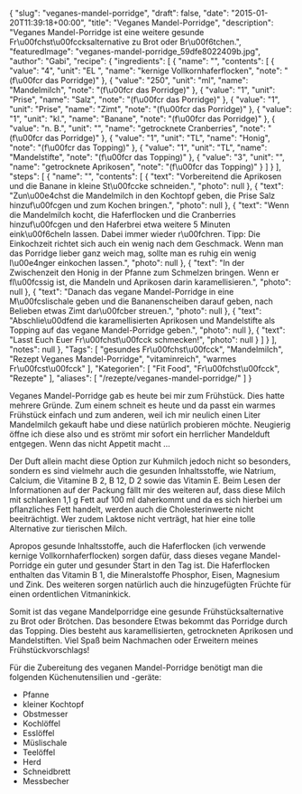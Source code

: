 {
    "slug": "veganes-mandel-porridge",
    "draft": false,
    "date": "2015-01-20T11:39:18+00:00",
    "title": "Veganes Mandel-Porridge",
    "description": "Veganes Mandel-Porridge ist eine weitere gesunde Fr\u00fchst\u00fccksalternative zu Brot oder Br\u00f6tchen.",
    "featuredImage": "veganes-mandel-porridge_59dfe8022409b.jpg",
    "author": "Gabi",
    "recipe": {
        "ingredients": [
            {
                "name": "",
                "contents": [
                    {
                        "value": "4",
                        "unit": "EL ",
                        "name": "kernige Vollkornhaferflocken",
                        "note": "(f\u00fcr das Porridge)"
                    },
                    {
                        "value": "250",
                        "unit": "ml",
                        "name": "Mandelmilch",
                        "note": "(f\u00fcr das Porridge)"
                    },
                    {
                        "value": "1",
                        "unit": "Prise",
                        "name": "Salz",
                        "note": "(f\u00fcr das Porridge)"
                    },
                    {
                        "value": "1",
                        "unit": "Prise",
                        "name": "Zimt",
                        "note": "(f\u00fcr das Porridge)"
                    },
                    {
                        "value": "1",
                        "unit": "kl.",
                        "name": "Banane",
                        "note": "(f\u00fcr das Porridge)"
                    },
                    {
                        "value": "n. B.",
                        "unit": "",
                        "name": "getrocknete Cranberries",
                        "note": "(f\u00fcr das Porridge)"
                    },
                    {
                        "value": "1",
                        "unit": "TL",
                        "name": "Honig",
                        "note": "(f\u00fcr das Topping)"
                    },
                    {
                        "value": "1",
                        "unit": "TL",
                        "name": "Mandelstifte",
                        "note": "(f\u00fcr das Topping)"
                    },
                    {
                        "value": "3",
                        "unit": "",
                        "name": "getrocknete Aprikosen",
                        "note": "(f\u00fcr das Topping)"
                    }
                ]
            }
        ],
        "steps": [
            {
                "name": "",
                "contents": [
                    {
                        "text": "Vorbereitend die Aprikosen und die Banane in kleine St\u00fccke schneiden.",
                        "photo": null
                    },
                    {
                        "text": "Zun\u00e4chst die Mandelmilch in den Kochtopf geben, die Prise Salz hinzuf\u00fcgen und zum Kochen bringen.",
                        "photo": null
                    },
                    {
                        "text": "Wenn die Mandelmilch kocht, die Haferflocken und die Cranberries hinzuf\u00fcgen und den Haferbrei etwa weitere 5 Minuten eink\u00f6cheln lassen. Dabei immer wieder r\u00fchren. Tipp: Die Einkochzeit richtet sich auch ein wenig nach dem Geschmack. Wenn man das Porridge lieber ganz weich mag, sollte man es ruhig ein wenig l\u00e4nger einkochen lassen.",
                        "photo": null
                    },
                    {
                        "text": "In der Zwischenzeit den Honig in der Pfanne zum Schmelzen bringen. Wenn er fl\u00fcssig ist, die Mandeln und Aprikosen darin karamellisieren.",
                        "photo": null
                    },
                    {
                        "text": "Danach das vegane Mandel-Porridge in eine M\u00fcslischale geben und die Bananenscheiben darauf geben, nach Belieben etwas Zimt dar\u00fcber streuen.",
                        "photo": null
                    },
                    {
                        "text": "Abschlie\u00dfend die karamellisierten Aprikosen und Mandelstifte als Topping auf das vegane Mandel-Porridge geben.",
                        "photo": null
                    },
                    {
                        "text": "Lasst Euch Euer Fr\u00fchst\u00fcck schmecken!",
                        "photo": null
                    }
                ]
            }
        ],
        "notes": null
    },
    "Tags": [
        "gesundes Fr\u00fchst\u00fcck",
        "Mandelmilch",
        "Rezept Veganes Mandel-Porridge",
        "vitaminreich",
        "warmes Fr\u00fcst\u00fcck"
    ],
    "Kategorien": [
        "Fit Food",
        "Fr\u00fchst\u00fcck",
        "Rezepte"
    ],
    "aliases": [
        "\/rezepte\/veganes-mandel-porridge\/"
    ]
}

Veganes Mandel-Porridge gab es heute bei mir zum Frühstück. Dies hatte mehrere Gründe. Zum einem schneit es heute und da passt ein warmes Frühstück einfach und zum anderen, weil ich mir neulich einen Liter Mandelmilch gekauft habe und diese natürlich probieren möchte. Neugierig öffne ich diese also und es strömt mir sofort ein herrlicher Mandelduft entgegen. Wenn das nicht Appetit macht &#8230;

Der Duft allein macht diese Option zur Kuhmilch jedoch nicht so besonders, sondern es sind vielmehr auch die gesunden Inhaltsstoffe, wie Natrium, Calcium, die Vitamine B 2, B 12, D 2 sowie das Vitamin E. Beim Lesen der Informationen auf der Packung fällt mir des weiteren auf, dass diese Milch mit schlanken 1,1 g Fett auf 100 ml daherkommt und da es sich hierbei um pflanzliches Fett handelt, werden auch die Cholesterinwerte nicht beeiträchtigt. Wer zudem Laktose nicht verträgt, hat hier eine tolle Alternative zur tierischen Milch.

Apropos gesunde Inhaltsstoffe, auch die Haferflocken (ich verwende kernige Vollkornhaferflocken) sorgen dafür, dass dieses vegane Mandel-Porridge ein guter und gesunder Start in den Tag ist. Die Haferflocken enthalten das Vitamin B 1, die Mineralstoffe Phosphor, Eisen, Magnesium und Zink. Des weiteren sorgen natürlich auch die hinzugefügten Früchte für einen ordentlichen Vitmaninkick.

Somit ist das vegane Mandelporridge eine gesunde Frühstücksalternative zu Brot oder Brötchen. Das besondere Etwas bekommt das Porridge durch das Topping. Dies besteht aus karamellisierten, getrockneten Aprikosen und Mandelstiften. Viel Spaß beim Nachmachen oder Erweitern meines Frühstückvorschlags!

Für die Zubereitung des veganen Mandel-Porridge benötigt man die folgenden Küchenutensilien und -geräte:

 * Pfanne
 * kleiner Kochtopf
 * Obstmesser
 * Kochlöffel
 * Esslöffel
 * Müslischale
 * Teelöffel
 * Herd
 * Schneidbrett
 * Messbecher